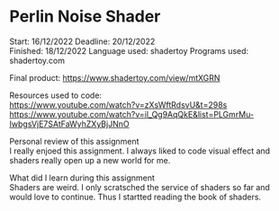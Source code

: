 # Perlin Noise Shader

Start: 16/12/2022
Deadline: 20/12/2022<br/>
Finished: 18/12/2022
Language used: shadertoy
Programs used: shadertoy.com

Final product: https://www.shadertoy.com/view/mtXGRN

Resources used to code: </br>
https://www.youtube.com/watch?v=zXsWftRdsvU&t=298s </br>
https://www.youtube.com/watch?v=il_Qg9AqQkE&list=PLGmrMu-IwbgsVjE7SAtFaWyhZXyBjJNnO <br/>

Personal review of this assignment </br>
I really enjoed this assignment. I always liked to code visual effect and shaders really open up a new world for me. </br>

What did I learn during this assignment </br>
Shaders are weird. I only scratsched the service of shaders so far and would love to continue. Thus I startted reading the book of shaders. </br>
